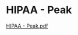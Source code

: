 # HIPAA - Peak

[HIPAA - Peak.pdf](HIPAA%20-%20Peak%20656612b565ad47eeab1fc30dce4168c5/HIPAA_-_Peak.pdf)